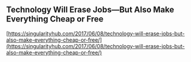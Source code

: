 ## Technology Will Erase Jobs—But Also Make Everything Cheap or Free
  
  [https://singularityhub.com/2017/06/08/technology-will-erase-jobs-but-also-make-everything-cheap-or-free/](https://singularityhub.com/2017/06/08/technology-will-erase-jobs-but-also-make-everything-cheap-or-free/)
